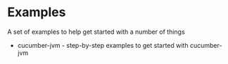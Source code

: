 Examples
========

A set of examples to help get started with a number of things

* cucumber-jvm - step-by-step examples to get started with cucumber-jvm
